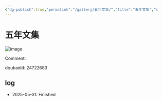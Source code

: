 ```yaml
---
{"dg-publish":true,"permalink":"/gallery/五年文集/","title":"五年文集","created":"2025-06-25T14:18:44.883+08:00"}
---
```



# 五年文集

![image](https://hiraeth-picbed.oss-cn-beijing.aliyuncs.com/20250531154124.webp)

Comment: 



doubanId: 24722683

## log

- 2025-05-31: Finished

